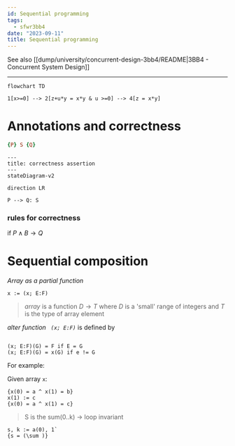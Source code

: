 ```yaml
---
id: Sequential programming
tags:
  - sfwr3bb4
date: "2023-09-11"
title: Sequential programming
---
```


See also [[dump/university/concurrent-design-3bb4/README|3BB4 - Concurrent System Design]]

---

```mermaid
flowchart TD

1[x>=0] --> 2[z+u*y = x*y & u >=0] --> 4[z = x*y]
```

# Annotations and correctness

```prolog
{P} S {Q}
```

```mermaid
---
title: correctness assertion
---
stateDiagram-v2

direction LR

P --> Q: S
```

### rules for correctness

if $P\wedge B \rightarrow Q$

# Sequential composition

_Array as a partial function_

```algorithm
x := (x; E:F)
```

> _array_ is a function $D \rightarrow T$ where $D$ is a 'small' range of integers and $T$ is the type of array element

_alter function ` (x; E:F)`_ is defined by

```algorithm

(x; E:F)(G) = F if E = G
(x; E:F)(G) = x(G) if e != G
```

For example:

Given array `x`:

```algorithm
{x(0) = a ^ x(1) = b}
x(1) := c
{x(0) = a ^ x(1) = c}
```

> S is the sum(0..k) -> loop invariant

```algorithm
s, k := a(0), 1`
{s = (\sum )}
```
